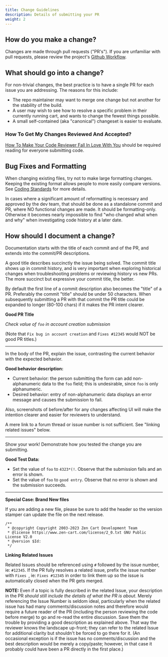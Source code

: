 ```yaml
---
title: Change Guidelines 
description: Details of submitting your PR 
weight: 2
---
```


## How do you make a change? 
Changes are made through pull requests ("PR's"). If you are unfamiliar with pull requests, please review the project's [Github Workflow](/dev/contributing/github_workflow/). 

## What should go into a change? 
For non-trivial changes, the best practice is to have a single PR for each issue you are addressing. The reasons for this include: 
* The repo maintainer may want to merge one change but not another for the stability of the build.
* A user may wish to see how to resolve a specific problem in their currently running cart, and wants to change the fewest things possible.
* A small self-contained (aka "canonical") changeset is easier to evaluate.

### How To Get My Changes Reviewed And Accepted?
[How To Make Your Code Reviewer Fall In Love With You](https://mtlynch.io/code-review-love/) should be required reading for everyone submitting code.

## Bug Fixes and Formatting 
When changing existing files, try not to make large formatting changes. 
Keeping the existing format allows people to more easily compare versions. 
See [Coding Standards](/dev/contributing/coding_standards/) for more details.

In cases where a significant amount of reformatting is necessary and approved by the dev team, that should be done as a standalone commit and PR, where NO functional changes are made. 
It should be formatting-only. Otherwise it becomes nearly impossible to find "who changed what when and why" when investigating code history at a later date.


## How should I document a change?
Documentation starts with the title of each commit and of the PR, and extends into the commit/PR descriptions.

A good title describes succinctly the issue being solved. The commit title shows up in commit history, and is very important when exploring historical changes when troubleshooting problems or reviewing history vs new PRs. The more succinct but expressive your commit title, the better.

By default the first line of a commit description also becomes the "title" of a PR.
Preferably the commit "title" should be under 50 characters. When subsequently submitting a PR with that commit the PR title could be expanded to longer (80-100 chars) if it makes the PR intent clearer.

**Good PR Title** 

_Check value of `foo` in account creation submission_

(Note that `Fix bug in account creation` and `Fixes #12345` would NOT be good PR titles.)

<hr>

In the body of the PR, explain the issue, contrasting the current behavior with the expected behavior.

**Good behavior description:**

* Current behavior: the person submitting the form can add non-alphanumeric data to the `foo` field; this is undesirable, since `foo` is only alphanumeric. 
* Desired behavior: entry of non-alphanumeric data displays an error message and causes the submission to fail.

Also, screenshots of before/after for any changes affecting UI will make the intention clearer and easier for reviewers to understand.

A mere link to a forum thread or issue number is not sufficient. See "linking related issues" below.

<hr>

Show your work!  Demonstrate how you tested the change you are submitting.

**Good Test Data:**
* Set the value of `foo` to `4323*(!`.  Observe that the submission fails and an error is shown.
* Set the value of `foo` to `good entry`.  Observe that no error is shown and the submission succeeds.

<hr>

**Special Case: Brand New files**

If you are adding a new file, please be sure to add the header so the version stamper can update the file on the next release.

```
/**
 * @copyright Copyright 2003-2023 Zen Cart Development Team
 * @license https://www.zen-cart.com/license/2_0.txt GNU Public License V2.0
 * @version $Id:   
 */
```

**Linking Related Issues**

Related Issues should be referenced using `#` followed by the issue number, ie: `#12345`.
If the PR fully resolves a related issue, prefix the issue number with `Fixes `, ie: `Fixes #12345` in order to link them up so the issue is automatically closed when the PR gets merged.

**NOTE:** Even if a topic is fully described in the related Issue, your description in the PR _should still include the details of what the PR is about_. Merely referencing the Issue Number is seldom ideal, particularly when the related issue has had many comments/discussion notes and therefore would require a future reader of the PR (including the person reviewing the code before merge) to go and re-read the entire discussion. Save them the trouble by providing a good description as explained above. That way the reviewer knows the landscape up-front; they can refer to the related Issue for additional clarity but shouldn't be forced to go there for it. (An occasional exception is if the issue has no comments/discussion and the best description would be merely a copy/paste; however, in that case it probably could have been a PR directly in the first place.)
